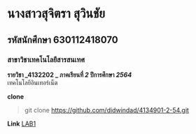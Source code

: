 # นางสาวสุจิตรา สุวินชัย  
## รหัสนักศึกษา 630112418070  

### สาขาวิชาเทคโนโลยีสารสนเทศ  

**รายวิชา _4132202 _ ภาคเรียนที่ _2_ ปีการศึกษา _2564_**  
เทคโนโลยีอินเทอร์เน็ต  

**clone**  
> git clone https://github.com/didwindad/4134901-2-54.git

**Link**
[LAB1](https://github.com/didwindad/tree/master/4132202-2-64/lab1)